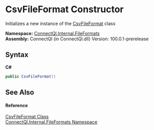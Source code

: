 # CsvFileFormat Constructor 
 

Initializes a new instance of the <a href="T_ConnectQl_Internal_FileFormats_CsvFileFormat">CsvFileFormat</a> class

**Namespace:**&nbsp;<a href="N_ConnectQl_Internal_FileFormats">ConnectQl.Internal.FileFormats</a><br />**Assembly:**&nbsp;ConnectQl (in ConnectQl.dll) Version: 100.0.1-prerelease

## Syntax

**C#**<br />
``` C#
public CsvFileFormat()
```


## See Also


#### Reference
<a href="T_ConnectQl_Internal_FileFormats_CsvFileFormat">CsvFileFormat Class</a><br /><a href="N_ConnectQl_Internal_FileFormats">ConnectQl.Internal.FileFormats Namespace</a><br />